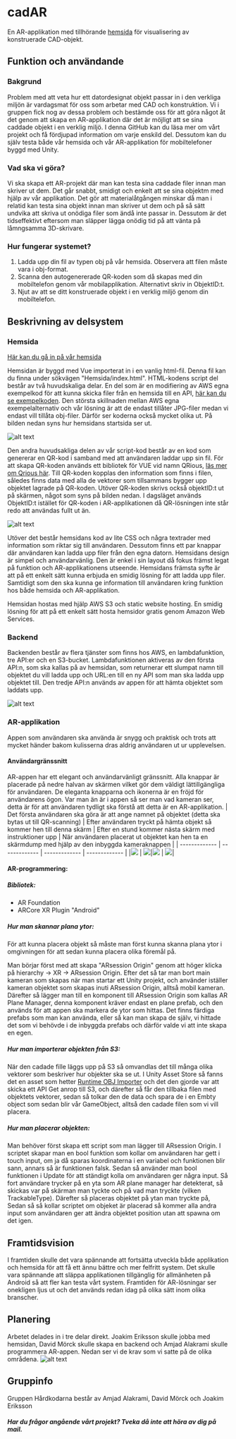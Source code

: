 # cadAR
En AR-applikation med tillhörande [hemsida](https://s3.amazonaws.com/hardkodarna.se/index.html "CAD-ARs hemsida") för visualisering av konstruerade CAD-objekt. 

## Funktion och användande

### Bakgrund
Problem med att veta hur ett datordesignat objekt passar in i den verkliga miljön är vardagsmat för oss som arbetar med CAD och konstruktion. Vi i gruppen fick nog av dessa problem och bestämde oss för att göra något åt det genom att skapa en AR-applikation där det är möjligt att se sina caddade objekt i en verklig miljö. I denna GitHub kan du läsa mer om vårt projekt och få fördjupad information om varje enskild del. Dessutom kan du själv testa både vår hemsida och vår AR-applikation för mobiltelefoner byggd med Unity. 

### Vad ska vi göra? 
Vi ska skapa ett AR-projekt där man kan testa sina caddade filer innan man skriver ut dem. Det går snabbt, smidigt och enkelt att se sina objektm med hjälp av vår applikation. Det gör att materialåtgången minskar då man i relatid kan testa sina objekt innan man skriver ut dem och på så sätt undvika att skriva ut onödiga filer som ändå inte passar in. Dessutom är det tidseffektivt eftersom man släpper lägga onödig tid på att vänta på låmngsamma 3D-skrivare. 

### Hur fungerar systemet?
1. Ladda upp din fil av typen obj på vår hemsida. Observera att filen måste vara i obj-format. 
2. Scanna den autogenererade QR-koden som då skapas med din mobiltelefon genom vår mobilapplikation. Alternativt skriv in ObjektID:t. 
3. Njut av att se ditt konstruerade objekt i en verklig miljö genom din mobiltelefon. 

## Beskrivning av delsystem

### Hemsida

[Här kan du gå in på vår hemsida](https://s3.amazonaws.com/hardkodarna.se/index.html "CAD-ARs hemsida")

Hemsidan är byggd med Vue importerat in i en vanlig html-fil. Denna fil kan du finna under sökvägen "Hemsida/index.html". HTML-kodens script del består av två huvudskaliga delar. En del som är en modifiering av AWS egna exempelkod för att kunna skicka filer från en hemsida till en API, [här kan du se exempelkoden](https://github.com/aws-samples/amazon-s3-presigned-urls-aws-sam "AWS egen GitHub"). Den största skillnaden mellan AWS egna exempelalternativ och vår lösning är att de endast tillåter JPG-filer medan vi endast vill tillåta obj-filer. Därför ser koderna också mycket olika ut. På bilden nedan syns hur hemsidans startsida ser ut. 

![alt text](https://github.com/davidmorck/Hardkodarna/blob/main/Bilder/hemsida.PNG "Bild på hemsidan")

Den andra huvudsakliga delen av vår script-kod består av en kod som genererar en QR-kod i samband med att användaren laddar upp sin fil. För att skapa QR-koden används ett bibliotek för VUE vid namn QRious, [läs mer om Qrious här](https://www.npmjs.com/package/vue-qrious "QRious dokumentation"). Till QR-koden kopplas den information som finns i filen, således finns data med alla de vektorer som tillsammans bygger upp objektet lagrade på QR-koden. Utöver QR-koden skrivs också objektID:t ut på skärmen, något som syns på bilden nedan. I dagsläget används ObjektID:t istället för QR-koden i AR-applikationen då QR-lösningen inte står redo att användas fullt ut än. 

![alt text](https://github.com/davidmorck/Hardkodarna/blob/main/Bilder/HemsidaQR.PNG "Bild på QR-kod från hemsidan")

Utöver det består hemsidans kod av lite CSS och några textrader med information som riktar sig till användaren. Dessutom finns ett par knappar där användaren kan ladda upp filer från den egna datorn. Hemsidans design är simpel och användarvänlig. Den är enkel i sin layout då fokus främst legat på funktion och AR-applikationens utseende. Hemsidans främsta syfte är att på ett enkelt sätt kunna erbjuda en smidig lösning för att ladda upp filer. Samtidigt som den ska kunna ge information till användaren kring funktion hos både hemsida och AR-applikation. 

Hemsidan hostas med hjälp AWS S3 och static website hosting. En smidig lösning för att på ett enkelt sätt hosta hemsidor gratis genom Amazon Web Services. 
### Backend
Backenden består av flera tjänster som finns hos AWS, en lambdafunktion, tre API:er och en S3-bucket. Lambdafunktionen aktiveras av den första API:n, som ska kallas på av hemsidan, som returnerar ett slumpat namn till objektet du vill ladda upp och URL:en till en ny API som man ska ladda upp objektet till. Den tredje API:n används av appen för att hämta objektet som laddats upp. 

![alt text](https://github.com/davidmorck/Hardkodarna/blob/main/Bilder/arvis.PNG "En förenklad modell av systemet")

### AR-applikation
Appen som användaren ska använda är snygg och praktisk och trots att mycket händer bakom kulisserna dras aldrig användaren ut ur upplevelsen.
#### Användargränssnitt
AR-appen har ett elegant och användarvänligt gränssnitt. Alla knappar är placerade på nedre halvan av skärmen vilket gör dem väldigt lättillgängliga för användaren. De eleganta knapparna och ikonerna är en fröjd för användarens ögon. Var man än är i appen så ser man vad kameran ser, detta är för att användaren tydligt ska förstå att detta är en AR-applikation.
| Det första användaren ska göra är att ange namnet på objektet (detta ska bytas ut till QR-scanning) | Efter användaren tryckt på hämta objekt så kommer hen till denna skärm | Efter en stund kommer nästa skärm med instruktioner upp | När användaren placerat ut objektet kan hen ta en skärmdump med hjälp av den inbyggda kameraknappen |
| ------------- | ------------- | ------------- | ------------- |
|![](https://github.com/davidmorck/Hardkodarna/blob/main/Bilder/AR-1.png)   |  ![](https://github.com/davidmorck/Hardkodarna/blob/main/Bilder/AR-2.png)|![](https://github.com/davidmorck/Hardkodarna/blob/main/Bilder/AR-3.png)   |  ![](https://github.com/davidmorck/Hardkodarna/blob/main/Bilder/AR-4.png)|

#### AR-programmering: 
##### Bibliotek: 
* AR Foundation
* ARCore XR Plugin "Android"

##### Hur man skannar plana ytor: 
För att kunna placera objekt så måste man först kunna skanna plana ytor i omgivningen för att sedan kunna placera olika föremål på. 

Man börjar först med att skapa "ARsession Origin" genom att höger klicka på hierarchy -> XR -> ARsession Origin. Efter det så tar man bort main kameran som skapas när man startar ett Unity projekt, och använder iställer kameran objektet som skapas inuti ARsession Origin, alltså mobil kameran. Därefter så lägger man till en komponent till ARsession Origin som kallas AR Plane Manager, denna komponent kräver endast en plane prefab, och den används för att appen ska markera de ytor som hittas. Det finns färdiga prefabs som man kan använda, eller så kan man skapa de själv, vi hittade det som vi behövde i de inbyggda prefabs och därför valde vi att inte skapa en egen. 

##### Hur man importerar objekten från S3:
När den cadade fille läggs upp på S3 så omvandlas det till många olika vektorer som beskriver hur objekter ska se ut. I Unity Asset Store så fanns det en asset som hetter [Runtime OBJ Importer](https://assetstore.unity.com/packages/tools/modeling/runtime-obj-importer-49547) och det den gjorde var att skicka ett API Get anrop till S3, och därefter så får den tillbaka filen med objektets vektorer, sedan så tolkar den de data och spara de i en Embty object som sedan blir vår GameObject, alltså den cadade filen som vi vill placera.
 
##### Hur man placerar objekten:
Man behöver först skapa ett script som man lägger till ARsession Origin. I scriptet skapar man en bool funktion som kollar om användaren har gett i touch input, om ja då sparas koordinaterna i en variabel och funktionen blir sann, annars så är funktionen falsk. Sedan så använder man bool funktionen i Update för att ständigt kolla om användaren ger några input. Så fort användare trycker på en yta som AR plane manager har detekterat, så skickas var på skärman man tyckte och på vad man tryckte (vilken TrackableType). Därefter så placeras objektet på ytan man tryckte på, Sedan så så kollar scriptet om objeket är placerad så kommer alla andra input som användaren ger att ändra objektet position utan att spawna om det igen. 

## Framtidsvision
I framtiden skulle det vara spännande att fortsätta utveckla både applikation och hemsida för att få ett ännu bättre och mer felfritt system. Det skulle vara spännande att släppa applikationen tillgänglig för allmänheten på Android så att fler kan testa vårt system. Framtiden för AR-lösningar ser onekligen ljus ut och det används redan idag på olika sätt inom olika branscher. 

## Planering
Arbetet delades in i tre delar direkt. Joakim Eriksson skulle jobba med hemsidan, David Mörck skulle skapa en backend och Amjad Alakrami skulle programmera AR-appen. Nedan ser vi de krav som vi satte på de olika områdena. 
![alt text](https://github.com/davidmorck/Hardkodarna/blob/main/Bilder/planering.png "Planering")

## Gruppinfo
Gruppen Hårdkodarna består av Amjad Alakrami, David Mörck och Joakim Eriksson
##### Har du frågor angående vårt projekt? Tveka då inte att höra av dig på mail. 
